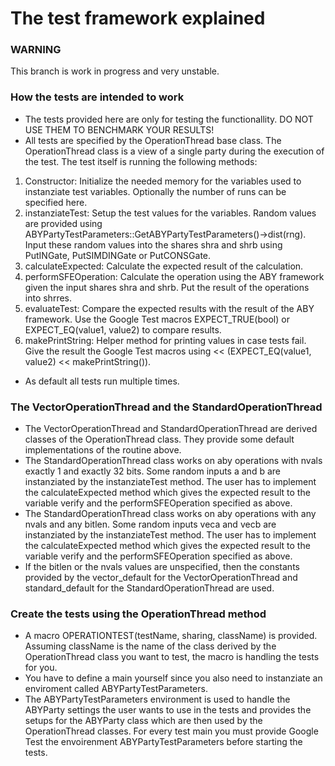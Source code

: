 # The test framework explained

### WARNING
This branch is work in progress and very unstable.

### How the tests are intended to work
* The tests provided here are only for testing the functionallity. DO NOT USE THEM TO BENCHMARK YOUR RESULTS!
* All tests are specified by the OperationThread base class. The OperationThread class is a view of a single party during the execution of the test. The test itself is running the following methods:
1. Constructor: Initialize the needed memory for the variables used to instanziate test variables. Optionally the number of runs can be specified here.
2. instanziateTest: Setup the test values for the variables. Random values are provided using ABYPartyTestParameters::GetABYPartyTestParameters()->dist(rng). Input these random values into the shares shra and shrb using PutINGate, PutSIMDINGate or PutCONSGate.
3. calculateExpected: Calculate the expected result of the calculation.
4. performSFEOperation: Calculate the operation using the ABY framework given the input shares shra and shrb. Put the result of the operations into shrres.
5. evaluateTest: Compare the expected results with the result of the ABY framework. Use the Google Test macros EXPECT_TRUE(bool) or EXPECT_EQ(value1, value2) to compare results.
6. makePrintString: Helper method for printing values in case tests fail. Give the result the Google Test macros using << (EXPECT_EQ(value1, value2) << makePrintString()).
* As default all tests run multiple times.

### The VectorOperationThread and the StandardOperationThread
* The VectorOperationThread and StandardOperationThread are derived classes of the OperationThread class. They provide some default implementations of the routine above.
* The StandardOperationThread class works on aby operations with nvals exactly 1 and exactly 32 bits. Some random inputs a and b are instanziated by the instanziateTest method. The user has to implement the calculateExpected method which gives the expected result to the variable verify and the performSFEOperation specified as above.
* The StandardOperationThread class works on aby operations with any nvals and any bitlen. Some random inputs veca and vecb are instanziated by the instanziateTest method. The user has to implement the calculateExpected method which gives the expected result to the variable verify and the performSFEOperation specified as above.
* If the bitlen or the nvals values are unspecified, then the constants provided by the vector_default for the VectorOperationThread and standard_default for the StandardOperationThread are used.

### Create the tests using the OperationThread method
* A macro OPERATIONTEST(testName, sharing, className) is provided. Assuming className is the name of the class derived by the OperationThread class you want to test, the macro is handling the tests for you.
* You have to define a main yourself since you also need to instanziate an enviroment called ABYPartyTestParameters.
* The ABYPartyTestParameters environment is used to handle the ABYParty settings the user wants to use in the tests and provides the setups for the ABYParty class which are then used by the OperationThread classes. For every test main you must provide Google Test the envoirenment ABYPartyTestParameters before starting the tests.